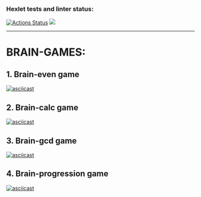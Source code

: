 ### Hexlet tests and linter status:

[![Actions Status](https://github.com/n1ckdevops/frontend-project-44/actions/workflows/hexlet-check.yml/badge.svg)](https://github.com/n1ckdevops/frontend-project-44/actions)
<a href="https://codeclimate.com/github/n1ckdevops/frontend-project-44/maintainability"><img src="https://api.codeclimate.com/v1/badges/f673036c15008a2b9938/maintainability" /></a>

---

# BRAIN-GAMES:

## 1. Brain-even game

[![asciicast](https://asciinema.org/a/708330.svg)](https://asciinema.org/a/708330)

## 2. Brain-calc game

[![asciicast](https://asciinema.org/a/709541.svg)](https://asciinema.org/a/709541)

## 3. Brain-gcd game

[![asciicast](https://asciinema.org/a/710249.svg)](https://asciinema.org/a/710249)

## 4. Brain-progression game

[![asciicast](https://asciinema.org/a/710451.svg)](https://asciinema.org/a/710451)
